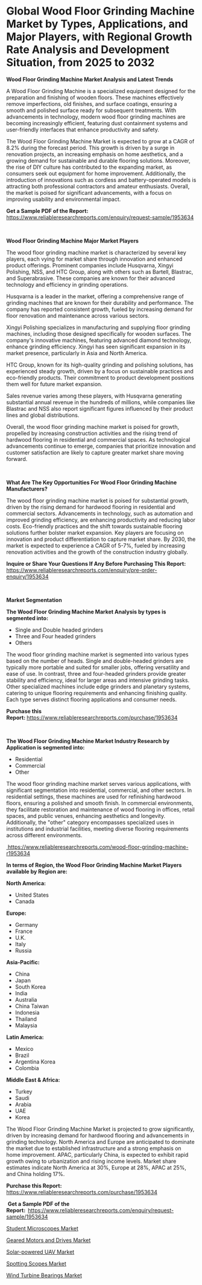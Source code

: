 <p><h1>Global Wood Floor Grinding Machine Market by Types, Applications, and Major Players, with Regional Growth Rate Analysis and Development Situation, from 2025 to 2032</h1></p><p><strong>Wood Floor Grinding Machine Market Analysis and Latest Trends</strong></p>
<p><p>A Wood Floor Grinding Machine is a specialized equipment designed for the preparation and finishing of wooden floors. These machines effectively remove imperfections, old finishes, and surface coatings, ensuring a smooth and polished surface ready for subsequent treatments. With advancements in technology, modern wood floor grinding machines are becoming increasingly efficient, featuring dust containment systems and user-friendly interfaces that enhance productivity and safety.</p><p>The Wood Floor Grinding Machine Market is expected to grow at a CAGR of 8.2% during the forecast period. This growth is driven by a surge in renovation projects, an increasing emphasis on home aesthetics, and a growing demand for sustainable and durable flooring solutions. Moreover, the rise of DIY culture has contributed to the expanding market, as consumers seek out equipment for home improvement. Additionally, the introduction of innovations such as cordless and battery-operated models is attracting both professional contractors and amateur enthusiasts. Overall, the market is poised for significant advancements, with a focus on improving usability and environmental impact.</p></p>
<p><strong>Get a Sample PDF of the Report:&nbsp;</strong> <a href="https://www.reliableresearchreports.com/enquiry/request-sample/1953634?utm_campaign=102&utm_medium=2&utm_source=Github&utm_content=ia&utm_term=08042025&utm_id=wood-floor-grinding-machine">https://www.reliableresearchreports.com/enquiry/request-sample/1953634</a></p>
<p>&nbsp;</p>
<p><strong>Wood Floor Grinding Machine Major Market Players</strong></p>
<p><p>The wood floor grinding machine market is characterized by several key players, each vying for market share through innovation and enhanced product offerings. Prominent companies include Husqvarna, Xingyi Polishing, NSS, and HTC Group, along with others such as Bartell, Blastrac, and Superabrasive. These companies are known for their advanced technology and efficiency in grinding operations.</p><p>Husqvarna is a leader in the market, offering a comprehensive range of grinding machines that are known for their durability and performance. The company has reported consistent growth, fueled by increasing demand for floor renovation and maintenance across various sectors.</p><p>Xingyi Polishing specializes in manufacturing and supplying floor grinding machines, including those designed specifically for wooden surfaces. The company's innovative machines, featuring advanced diamond technology, enhance grinding efficiency. Xingyi has seen significant expansion in its market presence, particularly in Asia and North America.</p><p>HTC Group, known for its high-quality grinding and polishing solutions, has experienced steady growth, driven by a focus on sustainable practices and eco-friendly products. Their commitment to product development positions them well for future market expansion.</p><p>Sales revenue varies among these players, with Husqvarna generating substantial annual revenue in the hundreds of millions, while companies like Blastrac and NSS also report significant figures influenced by their product lines and global distributions.</p><p>Overall, the wood floor grinding machine market is poised for growth, propelled by increasing construction activities and the rising trend of hardwood flooring in residential and commercial spaces. As technological advancements continue to emerge, companies that prioritize innovation and customer satisfaction are likely to capture greater market share moving forward.</p></p>
<p>&nbsp;</p>
<p><strong>What Are The Key Opportunities For Wood Floor Grinding Machine Manufacturers?</strong></p>
<p><p>The wood floor grinding machine market is poised for substantial growth, driven by the rising demand for hardwood flooring in residential and commercial sectors. Advancements in technology, such as automation and improved grinding efficiency, are enhancing productivity and reducing labor costs. Eco-friendly practices and the shift towards sustainable flooring solutions further bolster market expansion. Key players are focusing on innovation and product differentiation to capture market share. By 2030, the market is expected to experience a CAGR of 5-7%, fueled by increasing renovation activities and the growth of the construction industry globally.</p></p>
<p><strong>Inquire or Share Your Questions If Any Before Purchasing This Report:</strong> <a href="https://www.reliableresearchreports.com/enquiry/pre-order-enquiry/1953634?utm_campaign=102&utm_medium=2&utm_source=Github&utm_content=ia&utm_term=08042025&utm_id=wood-floor-grinding-machine">https://www.reliableresearchreports.com/enquiry/pre-order-enquiry/1953634</a></p>
<p>&nbsp;</p>
<p><strong>Market Segmentation</strong></p>
<p><strong>The Wood Floor Grinding Machine Market Analysis by types is segmented into:</strong></p>
<p><ul><li>Single and Double headed grinders</li><li>Three and Four headed grinders</li><li>Others</li></ul></p>
<p><p>The wood floor grinding machine market is segmented into various types based on the number of heads. Single and double-headed grinders are typically more portable and suited for smaller jobs, offering versatility and ease of use. In contrast, three and four-headed grinders provide greater stability and efficiency, ideal for larger areas and intensive grinding tasks. Other specialized machines include edge grinders and planetary systems, catering to unique flooring requirements and enhancing finishing quality. Each type serves distinct flooring applications and consumer needs.</p></p>
<p><strong>Purchase this Report:&nbsp;</strong><a href="https://www.reliableresearchreports.com/purchase/1953634?utm_campaign=102&utm_medium=2&utm_source=Github&utm_content=ia&utm_term=08042025&utm_id=wood-floor-grinding-machine">https://www.reliableresearchreports.com/purchase/1953634</a></p>
<p>&nbsp;</p>
<p><strong>The Wood Floor Grinding Machine Market Industry Research by Application is segmented into:</strong></p>
<p><ul><li>Residential</li><li>Commercial</li><li>Other</li></ul></p>
<p><p>The wood floor grinding machine market serves various applications, with significant segmentation into residential, commercial, and other sectors. In residential settings, these machines are used for refinishing hardwood floors, ensuring a polished and smooth finish. In commercial environments, they facilitate restoration and maintenance of wood flooring in offices, retail spaces, and public venues, enhancing aesthetics and longevity. Additionally, the "other" category encompasses specialized uses in institutions and industrial facilities, meeting diverse flooring requirements across different environments.</p></p>
<p><a href="https://www.reliableresearchreports.com/wood-floor-grinding-machine-r1953634?utm_campaign=102&utm_medium=2&utm_source=Github&utm_content=ia&utm_term=08042025&utm_id=wood-floor-grinding-machine">&nbsp;https://www.reliableresearchreports.com/wood-floor-grinding-machine-r1953634</a></p>
<p><strong>In terms of Region, the Wood Floor Grinding Machine Market Players available by Region are:</strong></p>
<p>
    <p> <strong> North America: </strong>
        <ul>
            <li>United States</li>
            <li>Canada</li>
        </ul>
        </p> 
    <p> <strong> Europe: </strong>
        <ul>
            <li>Germany</li>
            <li>France</li>
            <li>U.K.</li>
            <li>Italy</li>
            <li>Russia</li>
        </ul>
        </p> 
    <p> <strong> Asia-Pacific: </strong>
        <ul>
            <li>China</li>
            <li>Japan</li>
            <li>South Korea</li>
            <li>India</li>
            <li>Australia</li>
            <li>China Taiwan</li>
            <li>Indonesia</li>
            <li>Thailand</li>
            <li>Malaysia</li>
        </ul>
        </p> 
    <p> <strong> Latin America: </strong>
        <ul>
            <li>Mexico</li>
            <li>Brazil</li>
            <li>Argentina Korea</li>
            <li>Colombia</li>
        </ul>
        </p> 
    <p> <strong> Middle East & Africa: </strong>
        <ul>
            <li>Turkey</li>
            <li>Saudi</li>
            <li>Arabia</li>
            <li>UAE</li>
            <li>Korea</li>
        </ul>
    </p>
    </p>
<p><p>The Wood Floor Grinding Machine Market is projected to grow significantly, driven by increasing demand for hardwood flooring and advancements in grinding technology. North America and Europe are anticipated to dominate the market due to established infrastructure and a strong emphasis on home improvement. APAC, particularly China, is expected to exhibit rapid growth owing to urbanization and rising income levels. Market share estimates indicate North America at 30%, Europe at 28%, APAC at 25%, and China holding 17%.</p></p>
<p><strong>Purchase this Report: </strong><a href="https://www.reliableresearchreports.com/purchase/1953634?utm_campaign=102&utm_medium=2&utm_source=Github&utm_content=ia&utm_term=08042025&utm_id=wood-floor-grinding-machine">https://www.reliableresearchreports.com/purchase/1953634</a></p>
<p>&nbsp;<strong>Get a Sample PDF of the Report:&nbsp;&nbsp;</strong><a href="https://www.reliableresearchreports.com/enquiry/request-sample/1953634?utm_campaign=102&utm_medium=2&utm_source=Github&utm_content=ia&utm_term=08042025&utm_id=wood-floor-grinding-machine">https://www.reliableresearchreports.com/enquiry/request-sample/1953634</a></p>
<p><strong></strong></p>
<p><p><a href="https://github.com/vaduzunny/Market-Research-Report-List-1/blob/main/student-microscopes-market.md?utm_campaign=102&utm_medium=2&utm_source=Github&utm_content=ia&utm_term=08042025&utm_id=wood-floor-grinding-machine">Student Microscopes Market</a></p><p><a href="https://github.com/daleogrando/Market-Research-Report-List-1/blob/main/geared-motors-and-drives-market.md?utm_campaign=102&utm_medium=2&utm_source=Github&utm_content=ia&utm_term=08042025&utm_id=wood-floor-grinding-machine">Geared Motors and Drives Market</a></p><p><a href="https://github.com/ubavicachida/Market-Research-Report-List-1/blob/main/solar-powered-uav-market.md?utm_campaign=102&utm_medium=2&utm_source=Github&utm_content=ia&utm_term=08042025&utm_id=wood-floor-grinding-machine">Solar-powered UAV Market</a></p><p><a href="https://github.com/gasikcalbos8/Market-Research-Report-List-1/blob/main/spotting-scopes-market.md?utm_campaign=102&utm_medium=2&utm_source=Github&utm_content=ia&utm_term=08042025&utm_id=wood-floor-grinding-machine">Spotting Scopes Market</a></p><p><a href="https://github.com/dayaanapis5/Market-Research-Report-List-1/blob/main/wind-turbine-bearings-market.md?utm_campaign=102&utm_medium=2&utm_source=Github&utm_content=ia&utm_term=08042025&utm_id=wood-floor-grinding-machine">Wind Turbine Bearings Market</a></p></p>